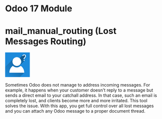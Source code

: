 # Odoo 17 Module
# mail_manual_routing (Lost Messages Routing)

![Odoo Logo](./static/description/icon.png)

Sometimes Odoo does not manage to address incoming messages. For example, it happens when your customer doesn't reply to a message but sends a direct email to your catchall address. In that case, such an email is completely lost, and clients become more and more irritated. This tool solves the issue. With this app, you get full control over all lost messages and you can attach any Odoo message to a proper document thread.
